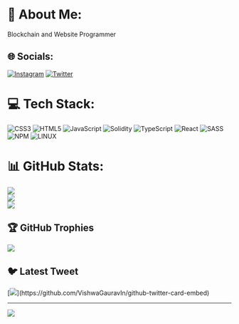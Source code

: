 # 💫 About Me:
Blockchain and Website Programmer


## 🌐 Socials:
[![Instagram](https://img.shields.io/badge/Instagram-%23E4405F.svg?logo=Instagram&logoColor=white)](https://instagram.com/arta.0.1) [![Twitter](https://img.shields.io/badge/Twitter-%231DA1F2.svg?logo=Twitter&logoColor=white)](https://twitter.com/Arta1__) 

# 💻 Tech Stack:
![CSS3](https://img.shields.io/badge/css3-%231572B6.svg?style=for-the-badge&logo=css3&logoColor=white) ![HTML5](https://img.shields.io/badge/html5-%23E34F26.svg?style=for-the-badge&logo=html5&logoColor=white) ![JavaScript](https://img.shields.io/badge/javascript-%23323330.svg?style=for-the-badge&logo=javascript&logoColor=%23F7DF1E) ![Solidity](https://img.shields.io/badge/Solidity-%23363636.svg?style=for-the-badge&logo=solidity&logoColor=white) ![TypeScript](https://img.shields.io/badge/typescript-%23007ACC.svg?style=for-the-badge&logo=typescript&logoColor=white) ![React](https://img.shields.io/badge/react-%2320232a.svg?style=for-the-badge&logo=react&logoColor=%2361DAFB) ![SASS](https://img.shields.io/badge/SASS-hotpink.svg?style=for-the-badge&logo=SASS&logoColor=white) ![NPM](https://img.shields.io/badge/NPM-%23000000.svg?style=for-the-badge&logo=npm&logoColor=white) ![LINUX](https://img.shields.io/badge/Linux-FCC624?style=for-the-badge&logo=linux&logoColor=black)
# 📊 GitHub Stats:
![](https://github-readme-stats.vercel.app/api?username=arta-01&theme=dark&hide_border=false&include_all_commits=false&count_private=false)<br/>
![](https://github-readme-streak-stats.herokuapp.com/?user=arta-01&theme=dark&hide_border=false)<br/>
![](https://github-readme-stats.vercel.app/api/top-langs/?username=arta-01&theme=dark&hide_border=false&include_all_commits=false&count_private=false&layout=compact)

## 🏆 GitHub Trophies
![](https://github-profile-trophy.vercel.app/?username=arta-01&theme=algolia&no-frame=true&no-bg=true&margin-w=4)

## 🐦 Latest Tweet
[![](https://gtce.itsvg.in/api?username=Arta1__)](https://github.com/VishwaGauravIn/github-twitter-card-embed)

---
[![](https://visitcount.itsvg.in/api?id=arta-01&icon=0&color=0)](https://visitcount.itsvg.in)

<!-- Proudly created with GPRM ( https://gprm.itsvg.in ) -->
